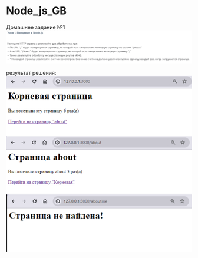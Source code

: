 # Node_js_GB
Домашнее задание №1
![Screenshot of task 1](img/1.png)

результат решения:
![Screenshot of task 1](img/2.png)
![Screenshot of task 1](img/3.png)
![Screenshot of task 1](img/4.png)